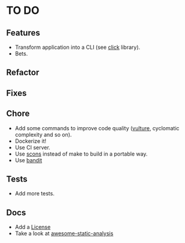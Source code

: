 # TO DO

## Features

* Transform application into a CLI (see [click](http://click.pocoo.org/5/) library).
* Bets.

## Refactor

## Fixes

## Chore

* Add some commands to improve code quality ([vulture](https://github.com/jendrikseipp/vulture), cyclomatic complexity and so on).
* Dockerize it!
* Use CI server.
* Use [scons](https://scons.org/) instead of make to build in a portable way.
* Use [bandit](https://github.com/openstack/bandit)

## Tests

* Add more tests.

## Docs

* Add a [License](https://opensource.org/licenses)
* Take a look at [awesome-static-analysis](https://github.com/mre/awesome-static-analysis#programming-languages)
